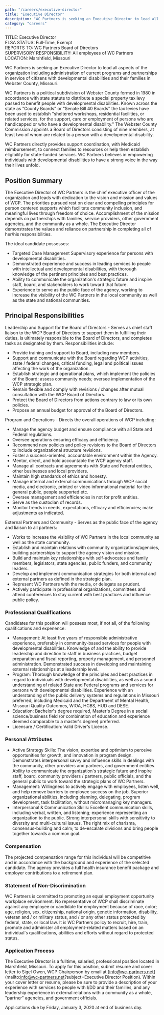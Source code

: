```yaml
---
path: "/careers/executive-director"
title: "Executive Director"
description: "WC Partners is seeking an Executive Director to lead all aspects of the organization including administration of current programs and partnerships in service of citizens with developmental disabilities and their families in Webster County, Missouri. Applications due by Friday, January 3, 2020 at end of business day."
category: "careers"
---
```


TITLE: Executive Director  
FLSA STATUS: Full-Time, Exempt  
REPORTS TO: WC Partners Board of Directors  
SUPERVISORY RESPONSIBILITY: All employees of WC Partners  
LOCATION: Marshfield, Missouri

WC Partners is seeking an Executive Director to lead all aspects of the organization including administration of current programs and partnerships in service of citizens with developmental disabilities and their families in Webster County, Missouri.

WC Partners is a political subdivision of Webster County formed in 1980 in accordance with state statute to distribute a special property tax levy passed to benefit people with developmental disabilities. Known across the state as "County Boards" or "Senate Bill 40 Boards" the tax levies have been used to establish "sheltered workshops, residential facilities, or related services, for the support, care or employment of persons who are handicapped or who have a developmental disability." The Webster County Commission appoints a Board of Directors consisting of nine members, at least two of whom are related to a person with a developmental disability.

WC Partners directly provides support coordination, with Medicaid reimbursement, to connect families to resources or help them establish eligibility for state-funded services. WC Partners believes in empowering individuals with developmental disabilities to have a strong voice in the way their lives unfold.

## Position Summary

The Executive Director of WC Partners is the chief executive officer of the organization and leads with dedication to the vision and mission and values of WCP. The priorities pursued rest on clear and compelling principles for person centered supports which facilitate community inclusion, and meaningful lives through freedom of choice. Accomplishment of the mission depends on partnerships with families, service providers, other government agencies, and the community as a whole. The Executive Director demonstrates the values and reliance on partnership in completing all of her/his responsibilities.

The ideal candidate possesses:

- Targeted Case Management Supervisory experience for persons with developmental disabilities.
- Demonstrated experience and success in leading services to people with intellectual and developmental disabilities, with thorough knowledge of the pertinent principles and best practices.
- Ability to communicate the organization's strategic future and inspire staff, board, and stakeholders to work toward that future.
- Experience to serve as the public face of the agency, working to increase the visibility of the WC Partners in the local community as well as the state and national communities.

## Principal Responsibilities

Leadership and Support for the Board of Directors - Serves as chief staff liaison to the WCP Board of Directors to support them in fulfilling their duties, is ultimately responsible to the Board of Directors, and completes tasks as designated by them.
Responsibilities include:

- Provide training and support to Board, including new members.
- Support and communicate with the Board regarding WCP activities, state / federal changes, critical funding, legal and political issues affecting the work of the organization.
- Establish strategic and operational plans, which implement the policies of the Board; assess community needs; oversee implementation of the WCP strategic plan.
- Remain flexible and comply with revisions / changes after mutual consultation with the WCP Board of Directors.
- Protect the Board of Directors from actions contrary to law or its own policies.
- Propose an annual budget for approval of the Board of Directors.

Program and Operations - Directs the overall operations of WCP including:

- Manage the agency budget and ensure compliance with all State and Federal regulations.
- Oversee operations ensuring efficacy and efficiency.
- Recommend new policies and policy revisions to the Board of Directors to include organizational structure revisions.
- Foster a success-oriented, accountable environment within the Agency.
- Mentor, direct, and hold accountable the WCP agency staff.
- Manage all contracts and agreements with State and Federal entities, other businesses and local providers.
- Maintain high standards of ethics and honesty.
- Manage internal and external communications through WCP social media, and electronic, printed or video informational material for the general public, people supported etc.
- Oversee management and efficiencies in not for profit entities.
- Serve as the custodian of records.
- Monitor trends in needs, expectations, efficary and efficiencies; make adjustments as indicated.

External Partners and Community - Serves as the public face of the agency and liaison to all partners:

- Works to increase the visibility of WC Partners in the local community as well as the state community.
- Establish and maintain relations with community organizations/agencies, building partnerships to support the agency vision and mission.
- Build and maintain key relationships with self-advocates and family members, legislators, state agencies, public funders, and community leaders.
- Develop and implement communication strategies for both internal and external partners as defined in the strategic plan.
- Represent WC Partners with the media, or delegate as prudent.
- Actively participate in professional organizations, committees and attend conferences to stay current with best practices and influence public policy.

### ProfessionaI Qualifications

Candidates for this position will possess most, if not all, of the following qualifications and
expenence:

- Management: At least five years of responsible administrative experience, preferably in community-based services for people with developmental disabilities. Knowledge of and the ability to provide leadership and direction to staff in business practices, budget preparation and fiscal reporting, property management, and personnel administration. Demonstrated success in developing and maintaining external relationships at a leadership level.
- Program: Thorough knowledge of the principles and best practices in regard to individuals with developmental disabilities, as well as a sound understanding of related State and Federal programs and services for persons with developmental disabilities. Experience with an understanding of the public delivery systems and regulations in Missouri preferred, including Medicaid and the Department of Mental Health, Missouri Quality Outcomes, WIOA, HCBS, HUD and DESE.
- Education: Bachelor's degree required, Master's Degree in a social science/business field (or combination of education and experience deemed comparable to a master's degree) preferred.
- Licensure / Certification: Valid Driver's License.

### Personal Attributes

- Active Strategy Skills: The vision, expertise and optimism to perceive opportunities for growth, and innovation in program design. Demonstrates interpersonal savvy and influence skills in dealings with the community, other providers and partners, and government entities. Ability to communicate the organization's strategic future and inspire staff, board, community providers / partners, public officials, and the general public to work toward the strategic plans of WC Partners.
- Management: Willingness to actively engage with employees, listen well, and help remove barriers to employee success on the job. Superior organizational abilities, including planning, delegating, program development, task facilitation, without micromanaging key managers.
- Interpersonal & Communication Skills: Excellent communication skills, including verbal, written, and listening; experience representing an organization to the public. Strong interpersonal skills with sensitivity to diversity and multi-cultural issues. The right mix of charisma, consensus-building and calm; to de-escalate divisions and bring people together towards a common goal.

### Compensation

The projected compensation range for this individual will be competitive and in accordance with the background and experience of the selected candidate. The agency provides a full health insurance benefit package and employer contributions to a retirement plan.

### Statement of Non-Discrimination

WC Partners is committed to promoting an equal employment opportunity workplace environment.
No representative of WCP shall discriminate against any employee or candidate for employment because of race, color; age, religion, sex, citizenship, national origin, genetic information, disability, veteran and / or military status, and / or any other status protected by federal, state, or local law. lt is WC Partners policy to recruit, hire, train, promote and administer all employment-related matters based on an individual's qualifications, abilities and efforts without regard to protected status.

### Application Process

The Executive Director is a fulltime, salaried, professional position located in Marshfield, Missouri. To apply for this position, submit resume and cover letter to Sigel Owen, WCP Chairperson by email at [info@wc-partners.net](mailto:info@wc-partners.net?subject=Executive Director Position). Within your cover letter or resume, please be sure to provide a description of your experience with services to people with I/DD and their families, and any leadership experience in external relations with a community as a whole, "partner" agencies, and government officials.

Applications due by Friday, January 3, 2020 at end of business day.
